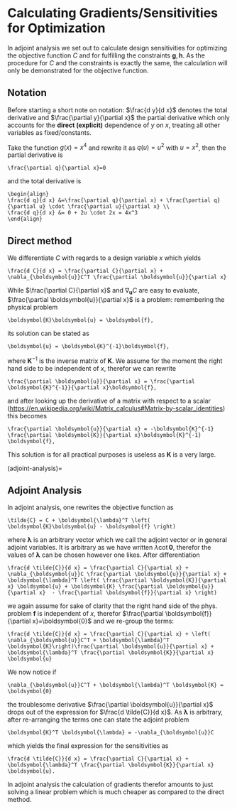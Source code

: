 # Calculating Gradients/Sensitivities for Optimization

In adjoint analysis we set out to calculate design sensitivities for optimizing
the objective function $C$ and for fulfilling the constraints $\boldsymbol{g},\boldsymbol{h}$.
As the procedure for $C$ and the constraints is exactly the same, the 
calculation will only be demonstrated for the objective function.

## Notation
Before starting a short note on notation: $\frac{d y}{d x}$ denotes the total 
derivative and $\frac{\partial y}{\partial x}$ the partial derivative which 
only accounts for the **direct (explicit)** dependence of $y$ on $x$, treating 
all other variables as fixed/constants.

Take the function $g(x)=x^4$ and rewrite it as $q(u)=u^2$ with $u=x^2$, then
the partial derivative is 
```{math}
\frac{\partial q}{\partial x}=0 
``` 
and the total derivative is
```{math}
\begin{align}
\frac{d q}{d x} &=\frac{\partial q}{\partial x} + \frac{\partial q}{\partial u} \cdot \frac{\partial u}{\partial x} \\
\frac{d q}{d x} &= 0 + 2u \cdot 2x = 4x^3
\end{align}
``` 
## Direct method
We differentiate $C$ with regards to a design variable $x$ which 
yields 
```{math}
\frac{d C}{d x} = \frac{\partial C}{\partial x} + \nabla_{\boldsymbol{u}}C^T \frac{\partial \boldsymbol{u}}{\partial x}
```
While $\frac{\partial C}{\partial x}$ and $\nabla_{\boldsymbol{u}}C$ are easy to 
evaluate, $\frac{\partial \boldsymbol{u}}{\partial x}$ is a problem: remembering the physical
problem
```{math}
\boldsymbol{K}\boldsymbol{u} = \boldsymbol{f},
```
its solution can be stated as 
```{math}
\boldsymbol{u} = \boldsymbol{K}^{-1}\boldsymbol{f},
``` 
where $\boldsymbol{K}^{-1}$ is the inverse matrix of $\boldsymbol{K}$. 
We assume for the moment the right hand side to be independent of $x$, therefor
we can rewrite
```{math}
\frac{\partial \boldsymbol{u}}{\partial x} = \frac{\partial \boldsymbol{K}^{-1}}{\partial x}\boldsymbol{f},
```
and after looking up the derivative of a matrix with respect to a scalar 
(https://en.wikipedia.org/wiki/Matrix_calculus#Matrix-by-scalar_identities) 
this becomes
```{math}
\frac{\partial \boldsymbol{u}}{\partial x} = -\boldsymbol{K}^{-1} \frac{\partial \boldsymbol{K}}{\partial x}\boldsymbol{K}^{-1} \boldsymbol{f},
```
This solution is for all practical purposes is useless as $\boldsymbol{K}$ is a
very large.

(adjoint-analysis)=
## Adjoint Analysis

In adjoint analysis, one rewrites the objective function as 
```{math}
\tilde{C} = C + \boldsymbol{\lambda}^T \left( \boldsymbol{K}\boldsymbol{u} - \boldsymbol{f} \right)
```
where $\boldsymbol{\lambda}$ is an arbitrary vector which we call the adjoint 
vector or in general adjoint variables. It is arbitrary as we have written 
$\lambda \cot \boldsymbol{0}$, therefor the values of $\boldsymbol{\lambda}$ can 
be chosen however one likes. After differentiation
```{math}
\frac{d \tilde{C}}{d x} = \frac{\partial C}{\partial x} + \nabla_{\boldsymbol{u}}C \frac{\partial \boldsymbol{u}}{\partial x} +  \boldsymbol{\lambda}^T \left( \frac{\partial \boldsymbol{K}}{\partial x} \boldsymbol{u} + \boldsymbol{K} \frac{\partial \boldsymbol{u}}{\partial x}  - \frac{\partial \boldsymbol{f}}{\partial x} \right)
```
we again assume for sake of clarity that the right hand side of the phys. 
problem $\boldsymbol{f}$ is independent of $x$, therefor $\frac{\partial \boldsymbol{f}}{\partial x}=\boldsymbol{0}$
and we re-group the terms: 
```{math}
\frac{d \tilde{C}}{d x} = \frac{\partial C}{\partial x} + \left( \nabla_{\boldsymbol{u}}C^T + \boldsymbol{\lambda}^T \boldsymbol{K}\right)\frac{\partial \boldsymbol{u}}{\partial x} +  \boldsymbol{\lambda}^T \frac{\partial \boldsymbol{K}}{\partial x} \boldsymbol{u}
```
We now notice if 
```{math}
\nabla_{\boldsymbol{u}}C^T + \boldsymbol{\lambda}^T \boldsymbol{K} = \boldsymbol{0}
```
the troublesome derivative $\frac{\partial \boldsymbol{u}}{\partial x}$ drops 
out of the expression for $\frac{d \tilde{C}}{d x}$. As $\boldsymbol{\lambda}$ 
is arbitrary, after re-arranging the terms one can state the adjoint problem
```{math}
\boldsymbol{K}^T \boldsymbol{\lambda} = -\nabla_{\boldsymbol{u}}C
```
which yields the final expression for the sensitivities as 
```{math}
\frac{d \tilde{C}}{d x} = \frac{\partial C}{\partial x} + \boldsymbol{\lambda}^T \frac{\partial \boldsymbol{K}}{\partial x} \boldsymbol{u}.
```
In adjoint analysis the calculation of gradients therefor amounts to just 
solving a linear problem which is much cheaper as compared to the direct method.